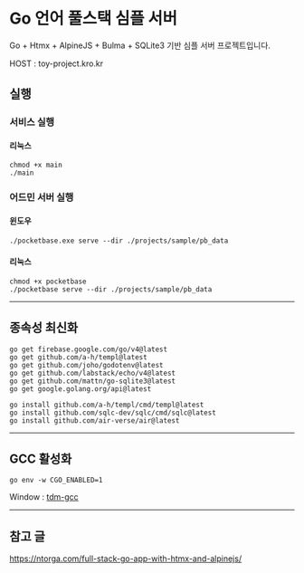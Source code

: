 # Go 언어 풀스택 심플 서버

Go + Htmx + AlpineJS + Bulma + SQLite3 기반 심플 서버 프로젝트입니다.

HOST : toy-project.kro.kr

## 실행

### 서비스 실행

#### 리눅스

```shell
chmod +x main
./main
```

### 어드민 서버 실행

#### 윈도우

```shell
./pocketbase.exe serve --dir ./projects/sample/pb_data
```

#### 리눅스

```shell
chmod +x pocketbase
./pocketbase serve --dir ./projects/sample/pb_data
```

---

## 종속성 최신화

```shell
go get firebase.google.com/go/v4@latest
go get github.com/a-h/templ@latest
go get github.com/joho/godotenv@latest
go get github.com/labstack/echo/v4@latest
go get github.com/mattn/go-sqlite3@latest
go get google.golang.org/api@latest
```

```shell
go install github.com/a-h/templ/cmd/templ@latest
go install github.com/sqlc-dev/sqlc/cmd/sqlc@latest
go install github.com/air-verse/air@latest
```

---

## GCC 활성화

```shell
go env -w CGO_ENABLED=1
```

Window : [tdm-gcc](https://jmeubank.github.io/tdm-gcc/)

---

## 참고 글

https://ntorga.com/full-stack-go-app-with-htmx-and-alpinejs/
